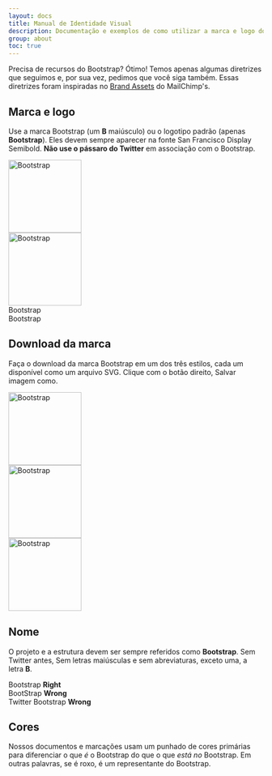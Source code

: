 ```yaml
---
layout: docs
title: Manual de Identidade Visual
description: Documentação e exemplos de como utilizar a marca e logo do Bootstrap.
group: about
toc: true
---
```


Precisa de recursos do Bootstrap? Ótimo! Temos apenas algumas diretrizes que seguimos e, por sua vez, pedimos que você siga também. Essas diretrizes foram inspiradas no [Brand Assets](https://mailchimp.com/about/brand-assets/) do MailChimp's.

## Marca e logo

Use a marca Bootstrap (um **B** maiúsculo) ou o logotipo padrão (apenas **Bootstrap**). Eles devem sempre aparecer na fonte San Francisco Display Semibold. **Não use o pássaro do Twitter** em associação com o Bootstrap.

<div class="bd-brand-logos">
  <div class="bd-brand-item">
    <img class="svg" src="{{ site.baseurl }}/assets/brand/bootstrap-solid.svg" alt="Bootstrap" width="144" height="144">
  </div>
  <div class="bd-brand-item inverse">
    <img class="svg" src="{{ site.baseurl }}/assets/brand/bootstrap-outline.svg" alt="Bootstrap" width="144" height="144">
  </div>
</div>
<div class="bd-brand-logos">
  <div class="bd-brand-item">
    <span class="h1">Bootstrap</span>
  </div>
  <div class="bd-brand-item inverse">
    <span class="h1">Bootstrap</span>
  </div>
</div>

## Download da marca

Faça o download da marca Bootstrap em um dos três estilos, cada um disponível como um arquivo SVG. Clique com o botão direito, Salvar imagem como.

<div class="bd-brand-logos">
  <div class="bd-brand-item">
    <img class="svg" src="{{ site.baseurl }}/assets/brand/bootstrap-solid.svg" alt="Bootstrap" width="144" height="144">
  </div>
  <div class="bd-brand-item inverse">
    <img class="svg" src="{{ site.baseurl }}/assets/brand/bootstrap-outline.svg" alt="Bootstrap" width="144" height="144">
  </div>
  <div class="bd-brand-item inverse">
    <img class="svg" src="{{ site.baseurl }}/assets/brand/bootstrap-punchout.svg" alt="Bootstrap" width="144" height="144">
  </div>
</div>

## Nome

O projeto e a estrutura devem ser sempre referidos como **Bootstrap**. Sem Twitter antes, Sem letras maiúsculas e sem abreviaturas, exceto uma, a letra **B**.

<div class="bd-brand-logos">
  <div class="bd-brand-item">
    <span class="h3">Bootstrap</span>
    <strong class="text-success">Right</strong>
  </div>
  <div class="bd-brand-item">
    <span class="h3 text-muted">BootStrap</span>
    <strong class="text-warning">Wrong</strong>
  </div>
  <div class="bd-brand-item">
    <span class="h3 text-muted">Twitter Bootstrap</span>
    <strong class="text-warning">Wrong</strong>
  </div>
</div>

## Cores

Nossos documentos e marcações usam um punhado de cores primárias para diferenciar o que *é* o Bootstrap do que o que *está no* Bootstrap. Em outras palavras, se é roxo, é um representante do Bootstrap.

<div class="bd-brand">
  <div class="color-swatches">
    <div class="color-swatch bd-purple"></div>
    <div class="color-swatch bd-purple-light"></div>
    <div class="color-swatch bd-purple-lighter"></div>
    <div class="color-swatch bd-gray"></div>
  </div>
</div>
